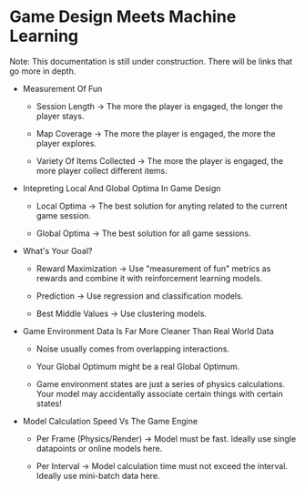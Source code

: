 # Game Design Meets Machine Learning

Note: This documentation is still under construction. There will be links that go more in depth.

* Measurement Of Fun

  * Session Length -> The more the player is engaged, the longer the player stays.

  * Map Coverage -> The more the player is engaged, the more the player explores.

  * Variety Of Items Collected -> The more the player is engaged, the more player collect different items.

* Intepreting Local And Global Optima In Game Design

  * Local Optima -> The best solution for anyting related to the current game session.
 
  * Global Optima -> The best solution for all game sessions.

* What's Your Goal?

  * Reward Maximization -> Use "measurement of fun" metrics as rewards and combine it with reinforcement learning models.
 
  * Prediction -> Use regression and classification models.
 
  * Best Middle Values -> Use clustering models.

* Game Environment Data Is Far More Cleaner Than Real World Data

  * Noise usually comes from overlapping interactions.
 
  * Your Global Optimum might be a real Global Optimum.
 
  * Game environment states are just a series of physics calculations. Your model may accidentally associate certain things with certain states!

* Model Calculation Speed Vs The Game Engine

  * Per Frame (Physics/Render) -> Model must be fast. Ideally use single datapoints or online models here.

  * Per Interval -> Model calculation time must not exceed the interval. Ideally use mini-batch data here.
  
